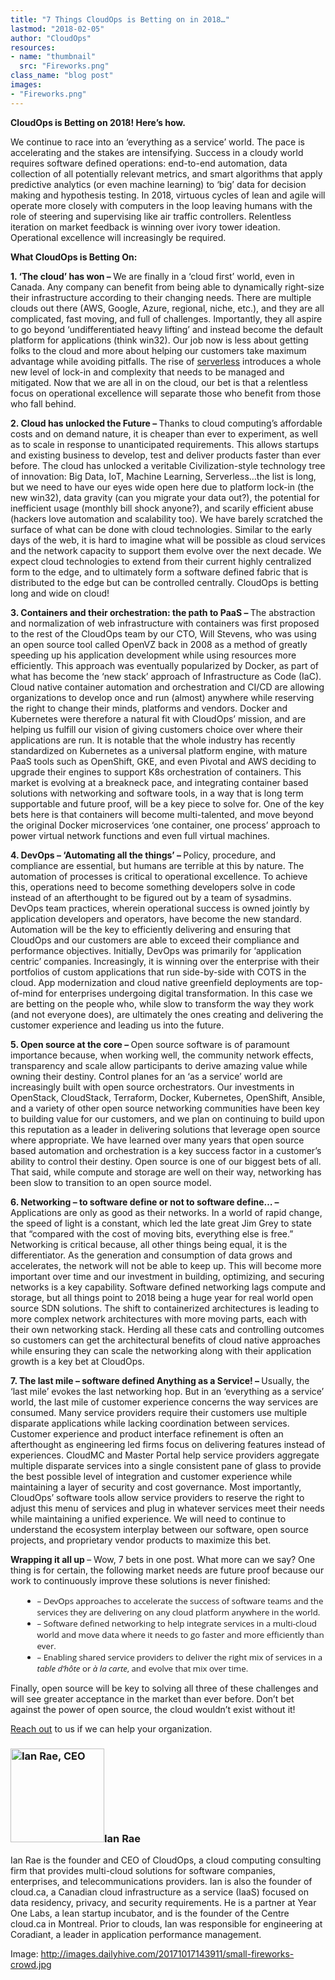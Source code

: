 ```yaml
---
title: "7 Things CloudOps is Betting on in 2018…"
lastmod: "2018-02-05"
author: "CloudOps"
resources:
- name: "thumbnail"
  src: "Fireworks.png"
class_name: "blog post"
images:
- "Fireworks.png"
---
```


<div class="post-content"><p><strong>CloudOps is Betting on 2018! Here’s how.</strong></p><p>We continue to race into an ‘everything as a service’ world. The pace is accelerating and the stakes are intensifying. Success in a cloudy world requires software defined operations: end-to-end automation, data collection of all potentially relevant metrics, and smart algorithms that apply predictive analytics (or even machine learning) to ‘big’ data for decision making and hypothesis testing. In 2018, virtuous cycles of lean and agile will operate more closely with computers in the loop leaving humans with the role of steering and supervising like air traffic controllers. Relentless iteration on market feedback is winning over ivory tower ideation. Operational excellence will increasingly be required.</p><p><strong>What CloudOps is Betting On:</strong></p><p><strong>1. ‘The cloud’ has won – </strong> We are finally in a ‘cloud first’ world, even in Canada. Any company can benefit from being able to dynamically right-size their infrastructure according to their changing needs. There are multiple clouds out there (AWS, Google, Azure, regional, niche, etc.), and they are all complicated, fast moving, and full of challenges. Importantly, they all aspire to go beyond ‘undifferentiated heavy lifting’ and instead become the default platform for applications (think win32). Our job now is less about getting folks to the cloud and more about helping our customers take maximum advantage while avoiding pitfalls. The rise of <a href="https://www.cloudops.com/2018/02/serverless-computing-hot-or-not-2/?utm_content=66892097&amp;utm_medium=social&amp;utm_source=linkedin" target="_blank">serverless</a> introduces a whole new level of lock-in and complexity that needs to be managed and mitigated. Now that we are all in on the cloud, our bet is that a relentless focus on operational excellence will separate those who benefit from those who fall behind.</p><p><strong>2. Cloud has unlocked the Future – </strong> Thanks to cloud computing’s affordable costs and on demand nature, it is cheaper than ever to experiment, as well as to scale in response to unanticipated requirements. This allows startups and existing business to develop, test and deliver products faster than ever before. The cloud has unlocked a veritable Civilization-style technology tree of innovation: Big Data, IoT, Machine Learning, Serverless…the list is long, but we need to have our eyes wide open here due to platform lock-in (the new win32), data gravity (can you migrate your data out?), the potential for inefficient usage (monthly bill shock anyone?), and scarily efficient abuse (hackers love automation and scalability too). We have barely scratched the surface of what can be done with cloud technologies. Similar to the early days of the web, it is hard to imagine what will be possible as cloud services and the network capacity to support them evolve over the next decade. We expect cloud technologies to extend from their current highly centralized form to the edge, and to ultimately form a software defined fabric that is distributed to the edge but can be controlled centrally. CloudOps is betting long and wide on cloud!</p><p><strong>3. Containers and their orchestration: the path to PaaS – </strong> The abstraction and normalization of web infrastructure with containers was first proposed to the rest of the CloudOps team by our CTO, Will Stevens, who was using an open source tool called OpenVZ back in 2008 as a method of greatly speeding up his application development while using resources more efficiently. This approach was eventually popularized by Docker, as part of what has become the ‘new stack’ approach of Infrastructure as Code (IaC). Cloud native container automation and orchestration and CI/CD are allowing organizations to develop once and run (almost) anywhere while reserving the right to change their minds, platforms and vendors. Docker and Kubernetes were therefore a natural fit with CloudOps’ mission, and are helping us fulfill our vision of giving customers choice over where their applications are run. It is notable that the whole industry has recently standardized on Kubernetes as a universal platform engine, with mature PaaS tools such as OpenShift, GKE, and even Pivotal and AWS deciding to upgrade their engines to support K8s orchestration of containers. This market is evolving at a breakneck pace, and integrating container based solutions with networking and software tools, in a way that is long term supportable and future proof, will be a key piece to solve for. One of the key bets here is that containers will become multi-talented, and move beyond the original Docker microservices ‘one container, one process’ approach to power virtual network functions and even full virtual machines.</p><p><strong>4. DevOps – ‘Automating all the things’ – </strong> Policy, procedure, and compliance are essential, but humans are terrible at this by nature. The automation of processes is critical to operational excellence. To achieve this, operations need to become something developers solve in code instead of an afterthought to be figured out by a team of sysadmins. DevOps team practices, wherein operational success is owned jointly by application developers and operators, have become the new standard. Automation will be the key to efficiently delivering and ensuring that CloudOps and our customers are able to exceed their compliance and performance objectives. Initially, DevOps was primarily for ‘application centric’ companies. Increasingly, it is winning over the enterprise with their portfolios of custom applications that run side-by-side with COTS in the cloud. App modernization and cloud native greenfield deployments are top-of-mind for enterprises undergoing digital transformation. In this case we are betting on the people who, while slow to transform the way they work (and not everyone does), are ultimately the ones creating and delivering the customer experience and leading us into the future.</p><p><strong>5. Open source at the core – </strong> Open source software is of paramount importance because, when working well, the community network effects, transparency and scale allow participants to derive amazing value while owning their destiny. Control planes for an ‘as a service’ world are increasingly built with open source orchestrators. Our investments in OpenStack, CloudStack, Terraform, Docker, Kubernetes, OpenShift, Ansible, and a variety of other open source networking communities have been key to building value for our customers, and we plan on continuing to build upon this reputation as a leader in delivering solutions that leverage open source where appropriate. We have learned over many years that open source based automation and orchestration is a key success factor in a customer’s ability to control their destiny. Open source is one of our biggest bets of all. That said, while compute and storage are well on their way, networking has been slow to transition to an open source model.</p><p><strong>6. Networking – to software define or not to software define… – </strong> Applications are only as good as their networks. In a world of rapid change, the speed of light is a constant, which led the late great Jim Grey to state that “compared with the cost of moving bits, everything else is free.” Networking is critical because, all other things being equal, it is the differentiator. As the generation and consumption of data grows and accelerates, the network will not be able to keep up. This will become more important over time and our investment in building, optimizing, and securing networks is a key capability. Software defined networking lags compute and storage, but all things point to 2018 being a huge year for real world open source SDN solutions. The shift to containerized architectures is leading to more complex network architectures with more moving parts, each with their own networking stack. Herding all these cats and controlling outcomes so customers can get the architectural benefits of cloud native approaches while ensuring they can scale the networking along with their application growth is a key bet at CloudOps.</p><p><strong>7. The last mile – software defined Anything as a Service! – </strong> Usually, the ‘last mile’ evokes the last networking hop. But in an ‘everything as a service’ world, the last mile of customer experience concerns the way services are consumed. Many service providers require their customers use multiple disparate applications while lacking coordination between services. Customer experience and product interface refinement is often an afterthought as engineering led firms focus on delivering features instead of experiences. CloudMC and Master Portal help service providers aggregate multiple disparate services into a single consistent pane of glass to provide the best possible level of integration and customer experience while maintaining a layer of security and cost governance. Most importantly, CloudOps’ software tools allow service providers to reserve the right to adjust this menu of services and plug in whatever services meet their needs while maintaining a unified experience. We will need to continue to understand the ecosystem interplay between our software, open source projects, and proprietary vendor products to maximize this bet.</p><p><strong>Wrapping it all up </strong> – Wow, 7 bets in one post. What more can we say? One thing is for certain, the following market needs are future proof because our work to continuously improve these solutions is never finished:</p><ul style="margin: 15px 0 0 20px; font-family: Open Sans; font-size: 95%;"><li>– DevOps approaches to accelerate the success of software teams and the services they are delivering on any cloud platform anywhere in the world.</li><li>– Software defined networking to help integrate services in a multi-cloud world and move data where it needs to go faster and more efficiently than ever.</li><li>– Enabling shared service providers to deliver the right mix of services in a <i>table d’hôte</i> or <i>à la carte</i>, and evolve that mix over time.</li></ul><p>Finally, open source will be key to solving all three of these challenges and will see greater acceptance in the market than ever before. Don’t bet against the power of open source, the cloud wouldn’t exist without it!</p>
<p><a href="/contact-us/" target="_blank">Reach out</a> to us if we can help your organization.</p>

<h3><img class="alignleft" title="Ian Rae" src="/images/blog/post/irae_150x150.jpeg" alt="Ian Rae, CEO" width="150">Ian Rae</h3><p>Ian Rae is the founder and CEO of CloudOps, a cloud computing consulting firm that provides multi-cloud solutions for software companies, enterprises, and telecommunications providers. Ian is also the founder of cloud.ca, a Canadian cloud infrastructure as a service (IaaS) focused on data residency, privacy, and security requirements. He is a partner at Year One Labs, a lean startup incubator, and is the founder of the Centre cloud.ca in Montreal. Prior to clouds, Ian was responsible for engineering at Coradiant, a leader in application performance management.</p>
<p>Image: <a href="http://images.dailyhive.com/20171017143911/small-fireworks-crowd.jpg" target="_blank">http://images.dailyhive.com/20171017143911/small-fireworks-crowd.jpg</a></p>  </div>